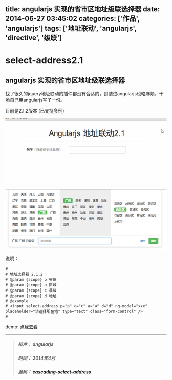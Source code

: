 title: angularjs 实现的省市区地址级联选择器
date: 2014-06-27 03:45:02
categories: ['作品', 'angularjs']
tags: ['地址联动', 'angularjs', 'directive', '级联']
---
select-address2.1
========================

angularjs 实现的省市区地址级联选择器
---
找了很久的jquery地址联动的插件都没有合适的，封装进angularjs也略麻烦，干脆自己用angularjs写了一份。

目前是2.1.2版本 (已支持多例)


![](/images/select-address-1.gif)

<!-- more -->

![](/images/select-address-2.png)

说明：
```
#
# 地址选择器 2.1.2
# @param {scope} p 省份
# @param {scope} a 区域
# @param {scope} c 县级
# @param {scope} d 地址
# @example
# <input select-address p="p" c="c" a="a" d="d" ng-model="xxx" placeholder="请选择所在地" type="text" class="form-control" />
#
```

demo: [点我去看](http://think2011.github.io/cascading-select-address/)

---
> ##### 技术： angularjs
> ##### 时间： 2014年4月
> ##### 源码： [cascading-select-address](https://github.com/think2011/cascading-select-address/tree/master)